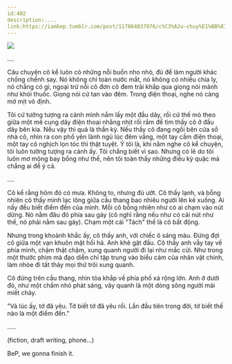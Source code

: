 ```yaml
---
id:402
description:....
link:https://iambep.tumblr.com/post/117864037076/c%C3%A2u-chuy%E1%BB%87n-c%C3%B4-k%E1%BB%83-lu%C3%B4n-c%C3%B3-nh%E1%BB%AFng-n%E1%BB%97i-bu%E1%BB%93n-nho
---
```


![](https://64.media.tumblr.com/af8d0cbe006043a11afe8f699f89596b/tumblr_nnoj1hIsxm1u3a9rjo1_1280.jpg)

....

Câu chuyện cô kể luôn có những nỗi buồn nho nhỏ, đủ để làm người khác chống
chếnh say. Nó không chỉ toàn nước mắt, nó không có nhiều chia ly, nó chẳng
có gì, ngoại trừ nỗi cô đơn cô đem trải khắp qua giọng nói mảnh như khói
thuốc. Giọng nói cứ tan vào đêm. Trong điện thoại, nghe nó càng mờ mịt vô
định.

Tôi cứ tưởng tượng ra cảnh mình nắm lấy một đầu dây, rồi cứ thế mò theo
giữa một mê cung dây điện thoại nhằng nhịt rối rắm để tìm thấy cô ở đầu
dây bên kia. Nếu vậy thì quả là thần kỳ. Nếu thấy cô đang ngồi bên cửa sổ
nhà cô, nhìn ra con phố yên lành ngủ lúc đêm vắng, một tay cầm điện thoại,
một tay cô nghịch lọn tóc thì thật tuyệt. Ý tôi là, khi nằm nghe cô kể chuyện,
tôi luôn tưởng tượng ra cảnh ấy. Tôi chẳng biết vì sao. Nhưng có lẽ do tôi
luôn mơ mộng bay bổng như thế, nên tôi toàn thấy những điều kỳ quặc mà chẳng
ai để ý cả.

....

Cô kể rằng hôm đó có mưa. Không to, nhưng đủ ướt. Cô thấy lạnh, và bỗng
nhiên cô thấy mình lạc lõng giữa cầu thang bao nhiêu người lên kẻ xuống.
Ai nấy đều biết điểm đến của mình. Mỗi cô bỗng nhiên như có ai chạm vào
nút dừng. Nó nằm đâu đó phía sau gáy (cô nghĩ rằng nếu như có cái nút như
thế, nó phải nằm sau gáy). Chạm một cái "Tách" thế là cô bất động.

Nhưng trong khoảnh khắc ấy, cô thấy anh, với chiếc ô sáng màu. Đứng đợi
cô giữa một vạn khuôn mặt hối hả. Anh khẽ gật đầu. Cô thấy anh vẫy tay về
phía mình, chậm thật chậm, xung quanh người đi lại như mắc cửi. Như trong
một thước phim mà đạo diễn chỉ tập trung vào biểu cảm của nhân vật chính,
làm nhòe đi tất thảy mọi thứ trôi xung quanh.

Cô đứng trên cầu thang, nhìn tỏa khắp về phía phố xá rộng lớn. Anh ở dưới
đó, như một chấm nhỏ phát sáng, vây quanh là một dòng sông người mải miết
chảy.

"Và lúc ấy, tớ đã yêu. Tớ biết tớ đã yêu rồi. Lần đầu tiên trong đời, tớ
biết thế nào là một điểm đến."

.....

(fiction, draft writing, phone...)

BeP, we gonna finish it.
